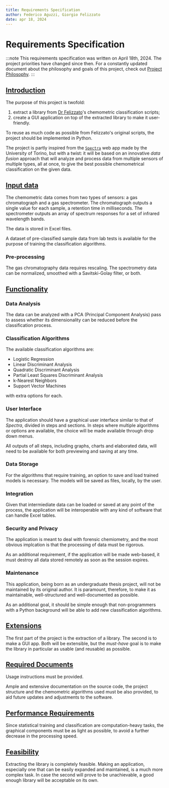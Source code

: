 ```yaml
---
title: Requirements Specification
author: Federico Aguzzi, Giorgio Felizzato
date: apr 18, 2024
---
```


# Requirements Specification

:::note
This requirements specification was written on April 18th, 2024. The project priorities have changed since then. For a constantly updated document about the philosophy and goals of this project, check out [Project Philosophy](./project-philosophy).
:::

## <u>Introduction</u>

The purpose of this project is twofold:

1. extract a library from [Dr
Felizzato](https://www.unibg.it/ugov/person/139887)'s chemometric classification
scripts;
2. create a GUI application on top of the extracted library to make it
  user-friendly.

To reuse as much code as possible from Felizzato's original scripts, the
project should be implemented in Python.

The project is partly inspired from the
[`Spectra`](https://www.spectrapp.unito.it/app/spectrapp) web app made by the
University of Torino, but with a twist: it will be based on an innovative _data
fusion_ approach that will analyze and process data from multiple sensors of
multiple types, all at once, to give the best possible chemometrical
classification on the given data.

## <u>Input data</u>

The chemometric data comes from two types of sensors: a gas chromatograph
and a gas spectrometer. The chromatograph outputs a single value for each
sample, a retention time in milliseconds. The spectrometer outputs an array of
spectrum responses for a set of infrared wavelength bands.

The data is stored in Excel files.

A dataset of pre-classified sample data from lab tests is available for the
purpose of training the classification algorithms.

### Pre-processing

The gas chromatography data requires rescaling. The spectrometry data can be
normalized, smoothed with a Savitski-Golay filter, or both.

## <u>Functionality</u>

### Data Analysis

The data can be analyzed with a PCA (Principal Component Analysis) pass to
assess whether its dimensionality can be reduced before the classification
process.

### Classification Algorithms

The available classification algorithms are:

- Logistic Regression
- Linear Discriminant Analysis
- Quadratic Discriminant Analysis
- Partial Least Squares Discriminant Analysis
- k-Nearest Neighbors
- Support Vector Machines

with extra options for each.

### User Interface

The application should have a graphical user interface similar to that of
_Spectra_, divided in steps and sections. In steps where multiple algorithms or
options are available, the choice will be made available through drop down
menus.

All outputs of all steps, including graphs, charts and elaborated data, will
need to be available for both previewing and saving at any time.

### Data Storage

For the algorithms that require training, an option to save and load trained
models is necessary. The models will be saved as files, locally, by the user.

### Integration

Given that intermiediate data can be loaded or saved at any point of the
process, the application will be interoperable with any kind of software that
can handle Excel tables.

### Security and Privacy

The application is meant to deal with forensic chemiometry, and the most
obvious implcation is that the processing of data must be rigorous.

As an additional requirement, if the application will be made web-based, it
must destroy all data stored remotely as soon as the session expires.

### Maintenance

This application, being born as an undergraduate thesis project, will not be
maintained by its original author. It is paramount, therefore, to make it as
maintainable, well-structured and well-documented as possible.

As an additional goal, it should be simple enough that non-programmers with a
Python background will be able to add new classification algorithms.

## <u>Extensions</u>

The first part of the project is the extraction of a library. The second is to
make a GUI app. Both will be extensible, but the _must-have_ goal is to make
the library in particular as usable (and reusable) as possible.

## <u>Required Documents</u>

Usage instructions must be provided.

Ample and extensive documentation on the source code, the project structure and
the chemometric algorithms used must be also provided, to aid future updates
and adjustments to the software.

## <u>Performance Requirements</u>

Since statistical training and classification are computation-heavy tasks, the
graphical components must be as light as possible, to avoid a further decrease
in the processing speed.

## <u>Feasibility</u>

Extracting the library is completely feasible. Making an application,
especially one that can be easily expanded and maintained, is a much more
complex task. In case the second will prove to be unachievable, a good enough
library will be acceptable on its own.
